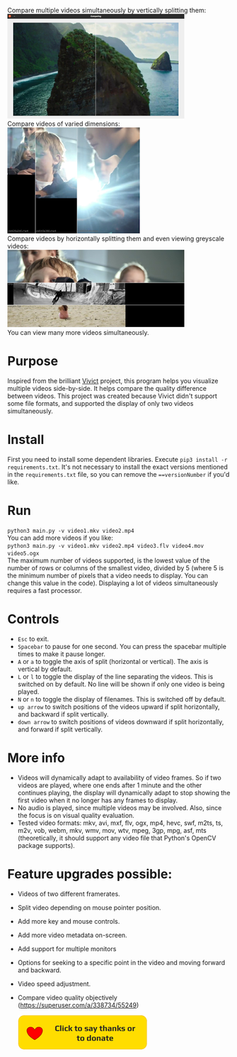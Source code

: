 Compare multiple videos simultaneously by vertically splitting them:  
![Alt text](gallery/verticalSplit.png?raw=true "Compare multiple videos simultaneously by vertically splitting them")  
Compare videos of varied dimensions:  
![Alt text](gallery/differentSizes.png?raw=true "Compare videos of varied dimensions")  
Compare videos by horizontally splitting them and even viewing greyscale videos:  
![Alt text](gallery/greyHorizontalVaried.png?raw=true "Compare videos by horizontally splitting them and even viewing greyscale videos")  
You can view many more videos simultaneously.  
  
# Purpose
Inspired from the brilliant [Vivict](https://github.com/vivictorg/vivict) project, this program helps you visualize multiple videos side-by-side. It helps compare the quality difference between videos. This project was created because Vivict didn't support some file formats, and supported the display of only two videos simultaneously.
  
# Install
First you need to install some dependent libraries. Execute `pip3 install -r requirements.txt`. It's not necessary to install the exact versions mentioned in the `requirements.txt` file, so you can remove the `==versionNumber` if you'd like.
  
# Run
`python3 main.py -v video1.mkv video2.mp4`    
You can add more videos if you like:  
`python3 main.py -v video1.mkv video2.mp4 video3.flv video4.mov video5.ogx`    
The maximum number of videos supported, is the lowest value of the number of rows or columns of the smallest video, divided by 5 (where 5 is the minimum number of pixels that a video needs to display. You can change this value in the code). Displaying a lot of videos simultaneously requires a fast processor.
  
# Controls
* `Esc` to exit.
* `Spacebar` to pause for one second. You can press the spacebar multiple times to make it pause longer.
* `A` or `a` to toggle the axis of split (horizontal or vertical). The axis is vertical by default.
* `L` or `l` to toggle the display of the line separating the videos. This is switched on by default. No line will be shown if only one video is being played.
* `N` or `n` to toggle the display of filenames. This is switched off by default.
* `up arrow` to switch positions of the videos upward if split horizontally, and backward if split vertically.
* `down arrow` to switch positions of videos downward if split horizontally, and forward if split vertically.
    
# More info
* Videos will dynamically adapt to availability of video frames. So if two videos are played, where one ends after 1 minute and the other continues playing, the display will dynamically adapt to stop showing the first video when it no longer has any frames to display.
* No audio is played, since multiple videos may be involved. Also, since the focus is on visual quality evaluation.
* Tested video formats: mkv, avi, mxf, flv, ogx, mp4, hevc, swf, m2ts, ts, m2v, vob, webm, mkv, wmv, mov, wtv, mpeg, 3gp, mpg, asf, mts (theoretically, it should support any video file that Python's OpenCV package supports).
  
# Feature upgrades possible:
* Videos of two different framerates.
* Split video depending on mouse pointer position. 
* Add more key and mouse controls.
* Add more video metadata on-screen.
* Add support for multiple monitors
* Options for seeking to a specific point in the video and moving forward and backward.
* Video speed adjustment.
* Compare video quality objectively (https://superuser.com/a/338734/55249)

  [![Donate](https://raw.githubusercontent.com/nav9/VCF_contacts_merger/main/gallery/thankYouDonateButton.png)](https://nrecursions.blogspot.com/2020/08/saying-thank-you.html)  
